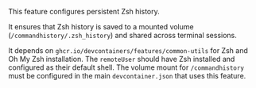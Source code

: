 This feature configures persistent Zsh history.

It ensures that Zsh history is saved to a mounted volume (`/commandhistory/.zsh_history`)
and shared across terminal sessions.

It depends on `ghcr.io/devcontainers/features/common-utils` for Zsh and Oh My Zsh installation.
The `remoteUser` should have Zsh installed and configured as their default shell.
The volume mount for `/commandhistory` must be configured in the main `devcontainer.json` that uses this feature.
